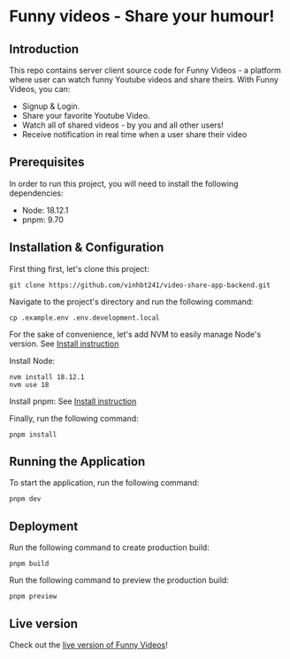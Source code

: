 # Funny videos - Share your humour!

## Introduction
This repo contains server client source code for Funny Videos - a platform where user can watch funny Youtube videos and share theirs. With Funny Videos, you can:
- Signup & Login.
- Share your favorite Youtube Video.
- Watch all of shared videos - by you and all other users!
- Receive notification in real time when a user share their video

## Prerequisites
In order to run this project, you will need to install the following dependencies:
- Node: 18.12.1
- pnpm: 9.70

## Installation & Configuration
First thing first, let's clone this project:
```
git clone https://github.com/vinhbt241/video-share-app-backend.git
```

Navigate to the project's directory and run the following command:
```
cp .example.env .env.development.local
```

For the sake of convenience, let's add NVM to easily manage Node's version. See [Install instruction](https://www.theodinproject.com/lessons/foundations-installing-node-js)

Install Node:
```
nvm install 18.12.1
nvm use 18
```

Install pnpm: See [Install instruction](https://pnpm.io/installation)

Finally, run the following command:
```
pnpm install
```


## Running the Application
To start the application,  run the following command:
```
pnpm dev
```

## Deployment
Run the following command to create production build:
```
pnpm build
```
Run the following command to preview the production build:
```
pnpm preview
```

## Live version
Check out the [live version of Funny Videos](http://video-share-app-fe.s3-website-ap-southeast-1.amazonaws.com)!
